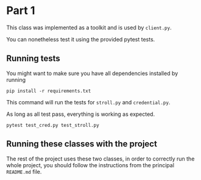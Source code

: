 # Part 1
This class was implemented as a toolkit and is used by `client.py`. 

You can nonetheless test it using the provided pytest tests.

## Running tests
You might want to make sure you have all dependencies installed by running 

````
pip install -r requirements.txt 
````

This command will run the tests for `stroll.py` and `credential.py`. 

As long as all test pass, everything is working as expected. 

```
pytest test_cred.py test_stroll.py
```

## Running these classes with the project
The rest of the project uses these two classes, in order to correctly run the whole project, you should follow the instructions from the principal `README.md` file. 

